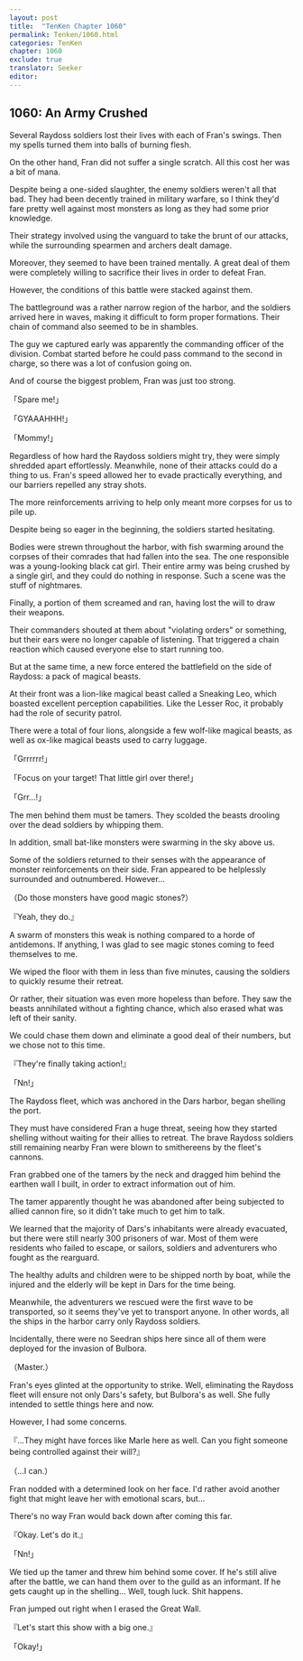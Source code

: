 ```yaml
---
layout: post
title:  "TenKen Chapter 1060"
permalink: Tenken/1060.html
categories: TenKen
chapter: 1060
exclude: true
translator: Seeker
editor: 
---
```

<h2>1060: An Army Crushed</h2>

Several Raydoss soldiers lost their lives with each of Fran's swings. Then my spells turned them into balls of burning flesh.

On the other hand, Fran did not suffer a single scratch. All this cost her was a bit of mana.

Despite being a one-sided slaughter, the enemy soldiers weren't all that bad. They had been decently trained in military warfare, so I think they'd fare pretty well against most monsters as long as they had some prior knowledge.

Their strategy involved using the vanguard to take the brunt of our attacks, while the surrounding spearmen and archers dealt damage.

Moreover, they seemed to have been trained mentally. A great deal of them were completely willing to sacrifice their lives in order to defeat Fran.

However, the conditions of this battle were stacked against them.

The battleground was a rather narrow region of the harbor, and the soldiers arrived here in waves, making it difficult to form proper formations. Their chain of command also seemed to be in shambles.

The guy we captured early was apparently the commanding officer of the division. Combat started before he could pass command to the second in charge, so there was a lot of confusion going on.

And of course the biggest problem, Fran was just too strong.

「Spare me!」

「GYAAAHHH!」

「Mommy!」

Regardless of how hard the Raydoss soldiers might try, they were simply shredded apart effortlessly. Meanwhile, none of their attacks could do a thing to us. Fran's speed allowed her to evade practically everything, and our barriers repelled any stray shots.

The more reinforcements arriving to help only meant more corpses for us to pile up.

Despite being so eager in the beginning, the soldiers started hesitating.

Bodies were strewn throughout the harbor, with fish swarming around the corpses of their comrades that had fallen into the sea. The one responsible was a young-looking black cat girl. Their entire army was being crushed by a single girl, and they could do nothing in response. Such a scene was the stuff of nightmares.

Finally, a portion of them screamed and ran, having lost the will to draw their weapons.

Their commanders shouted at them about "violating orders" or something, but their ears were no longer capable of listening. That triggered a chain reaction which caused everyone else to start running too.

But at the same time, a new force entered the battlefield on the side of Raydoss: a pack of magical beasts.

At their front was a lion-like magical beast called a Sneaking Leo, which boasted excellent perception capabilities. Like the Lesser Roc, it probably had the role of security patrol.

There were a total of four lions, alongside a few wolf-like magical beasts, as well as ox-like magical beasts used to carry luggage.

「Grrrrrr!」

「Focus on your target! That little girl over there!」

「Grr...!」

The men behind them must be tamers. They scolded the beasts drooling over the dead soldiers by whipping them.

In addition, small bat-like monsters were swarming in the sky above us.

Some of the soldiers returned to their senses with the appearance of monster reinforcements on their side. Fran appeared to be helplessly surrounded and outnumbered. However...

（Do those monsters have good magic stones?）

『Yeah, they do.』

A swarm of monsters this weak is nothing compared to a horde of antidemons. If anything, I was glad to see magic stones coming to feed themselves to me.

We wiped the floor with them in less than five minutes, causing the soldiers to quickly resume their retreat.

Or rather, their situation was even more hopeless than before. They saw the beasts annihilated without a fighting chance, which also erased what was left of their sanity.

We could chase them down and eliminate a good deal of their numbers, but we chose not to this time.

『They're finally taking action!』

「Nn!」

The Raydoss fleet, which was anchored in the Dars harbor, began shelling the port.

They must have considered Fran a huge threat, seeing how they started shelling without waiting for their allies to retreat. The brave Raydoss soldiers still remaining nearby Fran were blown to smithereens by the fleet's cannons.

Fran grabbed one of the tamers by the neck and dragged him behind the earthen wall I built, in order to extract information out of him.

The tamer apparently thought he was abandoned after being subjected to allied cannon fire, so it didn't take much to get him to talk.

We learned that the majority of Dars's inhabitants were already evacuated, but there were still nearly 300 prisoners of war. Most of them were residents who failed to escape, or sailors, soldiers and adventurers who fought as the rearguard.

The healthy adults and children were to be shipped north by boat, while the injured and the elderly will be kept in Dars for the time being.

Meanwhile, the adventurers we rescued were the first wave to be transported, so it seems they've yet to transport anyone. In other words, all the ships in the harbor carry only Raydoss soldiers.

Incidentally, there were no Seedran ships here since all of them were deployed for the invasion of Bulbora.

（Master.）

Fran's eyes glinted at the opportunity to strike. Well, eliminating the Raydoss fleet will ensure not only Dars's safety, but Bulbora's as well. She fully intended to settle things here and now.

However, I had some concerns.

『...They might have forces like Marle here as well. Can you fight someone being controlled against their will?』

（...I can.）

Fran nodded with a determined look on her face. I'd rather avoid another fight that might leave her with emotional scars, but...

There's no way Fran would back down after coming this far.

『Okay. Let's do it.』

「Nn!」

We tied up the tamer and threw him behind some cover. If he's still alive after the battle, we can hand them over to the guild as an informant. If he gets caught up in the shelling... Well, tough luck. Shit happens.

Fran jumped out right when I erased the Great Wall.

『Let's start this show with a big one.』

「Okay!」

